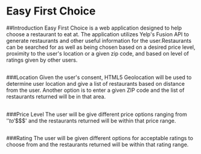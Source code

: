 # Easy First Choice

##Introduction
Easy First Choice is a web application designed to help 
choose a restaurant to eat at. The application utilizes 
Yelp's Fusion API to generate restaurants and other useful 
information for the user.Restaurants can be searched
for as well as being chosen based on a desired price level, 
proximity to the user's location or a given zip code, and 
based on level of ratings given by other users. 

##

###Location
Given the user's consent, HTML5 Geolocation will be used to
determine user location and give a list of restaurants based
on distance from the user. Another option is to enter a given
ZIP code and the list of restaurants returned will be in that area.

##
###Price Level
The user will be give different price options ranging from
'$' to '$$$$' and the restaurants returned will be within that
price range.

##
###Rating
The user will be given different options for acceptable ratings 
to choose from and the restaurants returned will be within that
rating range.

